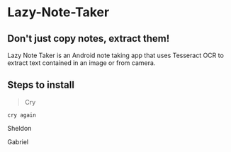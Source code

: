 # Lazy-Note-Taker
## Don't just copy notes, extract them!
Lazy Note Taker is an Android note taking app that uses Tesseract OCR to extract text contained in an image or from camera.

## Steps to install
>Cry

`cry again`

Sheldon

Gabriel